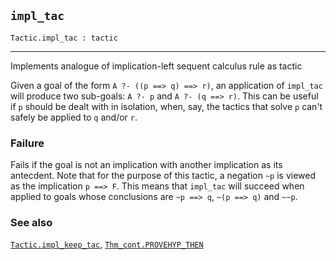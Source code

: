 ## `impl_tac`

``` hol4
Tactic.impl_tac : tactic
```

------------------------------------------------------------------------

Implements analogue of implication-left sequent calculus rule as tactic

Given a goal of the form `A ?- ((p ==> q) ==> r)`, an application of
`impl_tac` will produce two sub-goals: `A ?- p` and `A ?- (q ==> r)`.
This can be useful if `p` should be dealt with in isolation, when, say,
the tactics that solve `p` can't safely be applied to `q` and/or `r`.

### Failure

Fails if the goal is not an implication with another implication as its
antecdent. Note that for the purpose of this tactic, a negation `~p` is
viewed as the implication `p ==> F`. This means that `impl_tac` will
succeed when applied to goals whose conclusions are `~p ==> q`,
`~(p ==> q)` and `~~p`.

### See also

[`Tactic.impl_keep_tac`](#Tactic.impl_keep_tac),
[`Thm_cont.PROVEHYP_THEN`](#Thm_cont.PROVEHYP_THEN)

